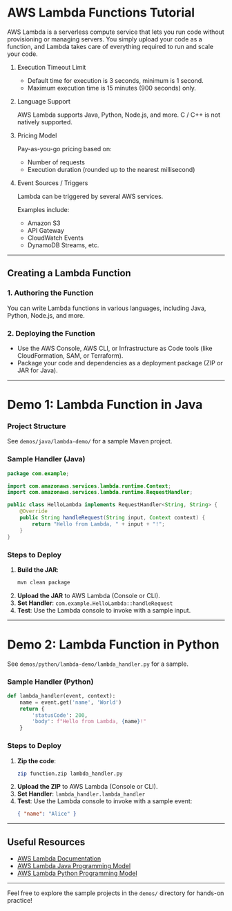 # AWS Lambda Functions Tutorial

AWS Lambda is a serverless compute service that lets you run code without provisioning or managing servers. You simply upload your code as a function, and Lambda takes care of everything required to run and scale your code.

1. Execution Timeout Limit
    - Default time for execution is 3 seconds, minimum is 1 second.
    - Maximum execution time is 15 minutes (900 seconds) only.

2. Language Support

    AWS Lambda supports Java, Python, Node.js, and more.
    C / C++ is not natively supported.

3. Pricing Model

    Pay-as-you-go pricing based on:

    - Number of requests
    - Execution duration (rounded up to the nearest millisecond)

4. Event Sources / Triggers

    Lambda can be triggered by several AWS services.

    Examples include:

    - Amazon S3
    - API Gateway
    - CloudWatch Events
    - DynamoDB Streams, etc.

---

## Creating a Lambda Function

### 1. Authoring the Function
You can write Lambda functions in various languages, including Java, Python, Node.js, and more.

### 2. Deploying the Function
- Use the AWS Console, AWS CLI, or Infrastructure as Code tools (like CloudFormation, SAM, or Terraform).
- Package your code and dependencies as a deployment package (ZIP or JAR for Java).

---

# Demo 1: Lambda Function in Java

### Project Structure
See `demos/java/lambda-demo/` for a sample Maven project.

### Sample Handler (Java)
```java
package com.example;

import com.amazonaws.services.lambda.runtime.Context;
import com.amazonaws.services.lambda.runtime.RequestHandler;

public class HelloLambda implements RequestHandler<String, String> {
    @Override
    public String handleRequest(String input, Context context) {
        return "Hello from Lambda, " + input + "!";
    }
}
```

### Steps to Deploy
1. **Build the JAR**:
   ```sh
   mvn clean package
   ```
2. **Upload the JAR** to AWS Lambda (Console or CLI).
3. **Set Handler**: `com.example.HelloLambda::handleRequest`
4. **Test**: Use the Lambda console to invoke with a sample input.

---

# Demo 2: Lambda Function in Python

See `demos/python/lambda-demo/lambda_handler.py` for a sample.

### Sample Handler (Python)
```python
def lambda_handler(event, context):
    name = event.get('name', 'World')
    return {
        'statusCode': 200,
        'body': f"Hello from Lambda, {name}!"
    }
```

### Steps to Deploy
1. **Zip the code**:
   ```sh
   zip function.zip lambda_handler.py
   ```
2. **Upload the ZIP** to AWS Lambda (Console or CLI).
3. **Set Handler**: `lambda_handler.lambda_handler`
4. **Test**: Use the Lambda console to invoke with a sample event:
   ```json
   { "name": "Alice" }
   ```

---

## Useful Resources
- [AWS Lambda Documentation](https://docs.aws.amazon.com/lambda/latest/dg/welcome.html)
- [AWS Lambda Java Programming Model](https://docs.aws.amazon.com/lambda/latest/dg/java-handler.html)
- [AWS Lambda Python Programming Model](https://docs.aws.amazon.com/lambda/latest/dg/python-handler.html)

---

Feel free to explore the sample projects in the `demos/` directory for hands-on practice!